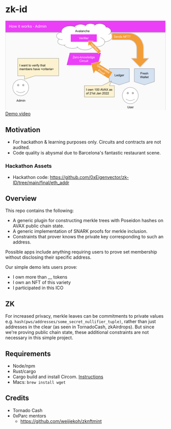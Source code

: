 # zk-id

![](https://raw.githubusercontent.com/0xEigenvector/zk-ID/update-readme/diagram.png)
[Demo video](https://drive.google.com/drive/folders/1PvkLKwy-mAhNTafAV-6hfYQTtgwEyz90?usp=sharing)

## Motivation
- For hackathon & learning purposes only. Circuits and contracts are not audited.
- Code quality is abysmal due to Barcelona's fantastic restaurant scene. 

### Hackathon Assets
- Hackathon code: https://github.com/0xEigenvector/zk-ID/tree/main/final/eth_addr

## Overview
This repo contains the following: 
- A generic plugin for constructing merkle trees with Poseidon hashes on AVAX public chain state.
- A generic implementation of SNARK proofs for merkle inclusion.
- Constraints that prover knows the private key corresponding to such an address.

Possible apps include anything requiring users to prove set membership without disclosing their specific address.

Our simple demo lets users prove:
- I own more than __ tokens
- I own an NFT of this variety
- I participated in this ICO

## ZK
For increased privacy, merkle leaves can be commitments to private values e.g. `hash(pws/addresses/some_secret_nullifier_tuple)`, rather than just addresses in the clear (as seen in TornadoCash, zkAirdrops). But since we're proving public chain state, these additional constraints are not necessary in this simple project.

## Requirements
- Node/npm
- Rust/cargo
- Cargo build and install Circom. [Instructions](https://docs.circom.io/getting-started/installation/#installing-dependencies)
- Macs: `brew install wget`
## Credits
- Tornado Cash
- 0xParc mentors
	- https://github.com/weijiekoh/zknftmint
